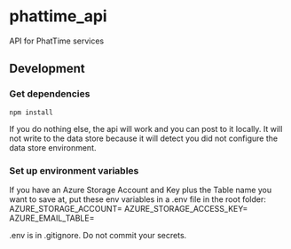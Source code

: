 # phattime_api
API for PhatTime services

## Development

### Get dependencies
    npm install
    
If you do nothing else, the api will work and you can post to it locally.  It will not write to the data store because it will detect you did not configure the data store environment.

### Set up environment variables

If you have an Azure Storage Account and Key plus the Table name you want to save at, put these env variables in a .env file in the root folder:
    AZURE_STORAGE_ACCOUNT=<storage account name>
    AZURE_STORAGE_ACCESS_KEY=<key here>
    AZURE_EMAIL_TABLE=<table to store email information in>
    
.env is in .gitignore.  Do not commit your secrets.
